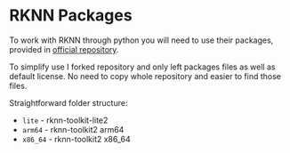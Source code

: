 # RKNN Packages

To work with RKNN through python you will need to use their packages, provided in [official repository](https://github.com/airockchip/rknn-toolkit2).

To simplify use I forked repository and only left packages files as well as default license.
No need to copy whole repository and easier to find those files.

Straightforward folder structure:

- `lite` - rknn-toolkit-lite2
- `arm64` - rknn-toolkit2 arm64
- `x86_64` - rknn-toolkit2 x86_64
